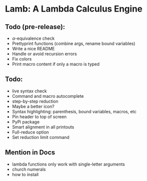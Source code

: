 # Lamb: A Lambda Calculus Engine


## Todo (pre-release):
 - $\alpha$-equivalence check
 - Prettyprint functions (combine args, rename bound variables)
 - Write a nice README
 - Handle or avoid recursion errors
 - Fix colors
 - Print macro content if only a macro is typed

## Todo:
 - live syntax check
 - Command and macro autocomplete
 - step-by-step reduction
 - Maybe a better icon?
 - Syntax highlighting: parenthesis, bound variables, macros, etc
 - Pin header to top of screen
 - PyPi package
 - Smart alignment in all printouts
 - Full-reduce option
 - Set reduction limit command

## Mention in Docs
 - lambda functions only work with single-letter arguments
 - church numerals
 - how to install